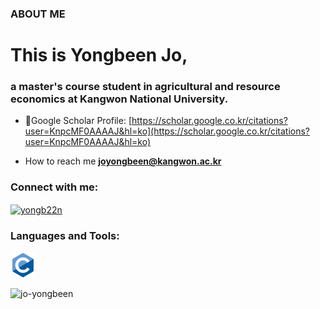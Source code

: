 ### ABOUT ME

<h1 align="left">This is Yongbeen Jo,</h1>
<h3 align="left">a master's course student in agricultural and resource economics at Kangwon National University.</h3>

- Google Scholar Profile: [https://scholar.google.co.kr/citations?user=KnpcMF0AAAAJ&hl=ko](https://scholar.google.co.kr/citations?user=KnpcMF0AAAAJ&hl=ko)

- How to reach me **joyongbeen@kangwon.ac.kr**

<h3 align="left">Connect with me:</h3>
<p align="left">
<a href="https://instagram.com/yongb22n" target="blank"><img align="center" src="https://raw.githubusercontent.com/rahuldkjain/github-profile-readme-generator/master/src/images/icons/Social/instagram.svg" alt="yongb22n" height="30" width="40" /></a>
</p>

<h3 align="left">Languages and Tools:</h3>
<p align="left"> <a href="https://www.cprogramming.com/" target="_blank" rel="noreferrer"> <img src="https://raw.githubusercontent.com/devicons/devicon/master/icons/c/c-original.svg" alt="c" width="40" height="40"/> </a> </p>

<p><img align="left" src="https://github-readme-stats.vercel.app/api/top-langs?username=jo-yongbeen&show_icons=true&locale=en&layout=compact" alt="jo-yongbeen" /></p>
